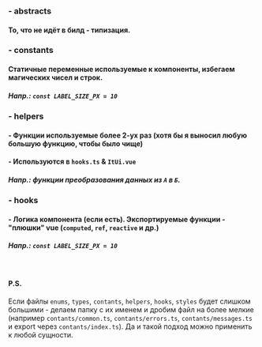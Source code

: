 ### - abstracts
#### То, что не идёт в билд - типизация.


### - constants
#### Статичные переменные используемые к компоненты, избегаем магических чисел и строк.
##### Напр.: ``const LABEL_SIZE_PX = 10``


### - helpers
#### - Функции используемые более 2-ух раз (хотя бы я выносил любую большую функцию, чтобы было чище)
#### - Используются в `hooks.ts` & `ItUi.vue`
##### Напр.: функции преобразования данных из `А` в `Б`.


### - hooks
#### - Логика компонента (если есть). Экспортируемые функции - "плюшки" vue (`computed`, `ref`, `reactive` и др.)
##### Напр.: ``const LABEL_SIZE_PX = 10``

&nbsp;
#### P.S.
Если файлы
``enums``, ``types``, ``contants``, ``helpers``, ``hooks``, ``styles`` будет слишком большими - делаем папку с их именем и дробим файл на более мелкие (например ``contants/common.ts``, ``contants/errors.ts``, ``contants/messages.ts`` и export через ``contants/index.ts``). Да и такой подход можно применить к любой сущности.

